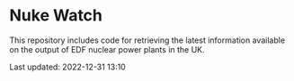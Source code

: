 # Nuke Watch

This repository includes code for retrieving the latest information available on the output of EDF nuclear power plants in the UK.

Last updated: 2022-12-31 13:10